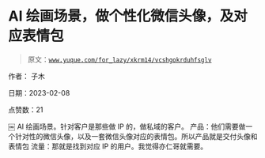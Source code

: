 # AI 绘画场景，做个性化微信头像，及对应表情包

> 原文：[`www.yuque.com/for_lazy/xkrm14/vcshgokrduhfsglv`](https://www.yuque.com/for_lazy/xkrm14/vcshgokrduhfsglv)

作者： 子木

日期：2023-02-08

点赞数：21

￼ AI 绘画场景。针对客户是那些做 IP 的，做私域的客户。 产品：他们需要做一个针对性的微信头像，以及一套微信头像对应的表情包。所以产品就是交付头像和表情包 流量：那就是找到对应 IP 的用户。我觉得亦仁哥就需要。

